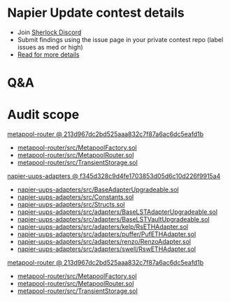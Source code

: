 
# Napier Update contest details

- Join [Sherlock Discord](https://discord.gg/MABEWyASkp)
- Submit findings using the issue page in your private contest repo (label issues as med or high)
- [Read for more details](https://docs.sherlock.xyz/audits/watsons)

# Q&A

# Audit scope


[metapool-router @ 213d967dc2bd525aaa832c7f87a6ac6dc5eafd1b](https://github.com/napierfi/metapool-router/tree/213d967dc2bd525aaa832c7f87a6ac6dc5eafd1b)
- [metapool-router/src/MetapoolFactory.sol](metapool-router/src/MetapoolFactory.sol)
- [metapool-router/src/MetapoolRouter.sol](metapool-router/src/MetapoolRouter.sol)
- [metapool-router/src/TransientStorage.sol](metapool-router/src/TransientStorage.sol)

[napier-uups-adapters @ f345d328c9d4fe1703853d05d6c10d226f9915a4](https://github.com/napierfi/napier-uups-adapters/tree/f345d328c9d4fe1703853d05d6c10d226f9915a4)
- [napier-uups-adapters/src/BaseAdapterUpgradeable.sol](napier-uups-adapters/src/BaseAdapterUpgradeable.sol)
- [napier-uups-adapters/src/Constants.sol](napier-uups-adapters/src/Constants.sol)
- [napier-uups-adapters/src/Structs.sol](napier-uups-adapters/src/Structs.sol)
- [napier-uups-adapters/src/adapters/BaseLSTAdapterUpgradeable.sol](napier-uups-adapters/src/adapters/BaseLSTAdapterUpgradeable.sol)
- [napier-uups-adapters/src/adapters/BaseLSTVaultUpgradeable.sol](napier-uups-adapters/src/adapters/BaseLSTVaultUpgradeable.sol)
- [napier-uups-adapters/src/adapters/kelp/RsETHAdapter.sol](napier-uups-adapters/src/adapters/kelp/RsETHAdapter.sol)
- [napier-uups-adapters/src/adapters/puffer/PufETHAdapter.sol](napier-uups-adapters/src/adapters/puffer/PufETHAdapter.sol)
- [napier-uups-adapters/src/adapters/renzo/RenzoAdapter.sol](napier-uups-adapters/src/adapters/renzo/RenzoAdapter.sol)
- [napier-uups-adapters/src/adapters/swell/RswETHAdapter.sol](napier-uups-adapters/src/adapters/swell/RswETHAdapter.sol)




[metapool-router @ 213d967dc2bd525aaa832c7f87a6ac6dc5eafd1b](https://github.com/napierfi/metapool-router/tree/213d967dc2bd525aaa832c7f87a6ac6dc5eafd1b)
- [metapool-router/src/MetapoolFactory.sol](metapool-router/src/MetapoolFactory.sol)
- [metapool-router/src/MetapoolRouter.sol](metapool-router/src/MetapoolRouter.sol)
- [metapool-router/src/TransientStorage.sol](metapool-router/src/TransientStorage.sol)



